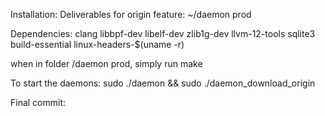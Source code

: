 Installation:
Deliverables for origin feature: ~/daemon prod

Dependencies:
clang
libbpf-dev
libelf-dev
zlib1g-dev
llvm-12-tools
sqlite3
build-essential
linux-headers-$(uname -r)

when in folder /daemon prod, simply run make

To start the daemons: sudo ./daemon && sudo ./daemon_download_origin

Final commit:
